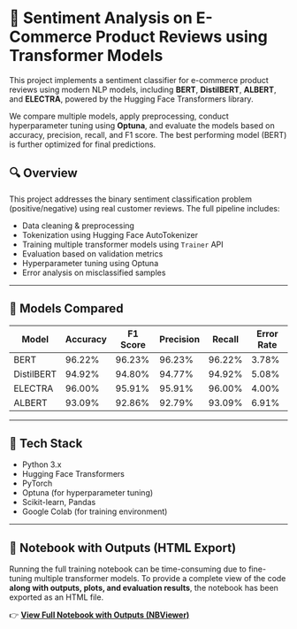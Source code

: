 # 🧠 Sentiment Analysis on E-Commerce Product Reviews using Transformer Models

This project implements a sentiment classifier for e-commerce product reviews using modern NLP models, including **BERT**, **DistilBERT**, **ALBERT**, and **ELECTRA**, powered by the Hugging Face Transformers library.

We compare multiple models, apply preprocessing, conduct hyperparameter tuning using **Optuna**, and evaluate the models based on accuracy, precision, recall, and F1 score. The best performing model (BERT) is further optimized for final predictions.

## 🔍 Overview

This project addresses the binary sentiment classification problem (positive/negative) using real customer reviews. The full pipeline includes:
- Data cleaning & preprocessing
- Tokenization using Hugging Face AutoTokenizer
- Training multiple transformer models using `Trainer` API
- Evaluation based on validation metrics
- Hyperparameter tuning using Optuna
- Error analysis on misclassified samples

---

## 🚀 Models Compared

| Model      | Accuracy | F1 Score | Precision | Recall | Error Rate |
|------------|----------|----------|-----------|--------|------------|
| BERT       | 96.22%   | 96.23%   | 96.23%    | 96.22% | 3.78%      |
| DistilBERT | 94.92%   | 94.80%   | 94.77%    | 94.92% | 5.08%      |
| ELECTRA    | 96.00%   | 95.91%   | 95.91%    | 96.00% | 4.00%      |
| ALBERT     | 93.09%   | 92.86%   | 92.79%    | 93.09% | 6.91%      |

---

## 🧪 Tech Stack
- Python 3.x
- Hugging Face Transformers
- PyTorch
- Optuna (for hyperparameter tuning)
- Scikit-learn, Pandas
- Google Colab (for training environment)

---

## 📄 Notebook with Outputs (HTML Export)

Running the full training notebook can be time-consuming due to fine-tuning multiple transformer models. To provide a complete view of the code **along with outputs, plots, and evaluation results**, the notebook has been exported as an HTML file.

👉 [**View Full Notebook with Outputs (NBViewer)**](https://nbviewer.org/github/Mathush157/-Sentiment-Analysis-Using-Pretrained-Language-Models/blob/main/sentiment_analysis_using_pretrained_models.html)
